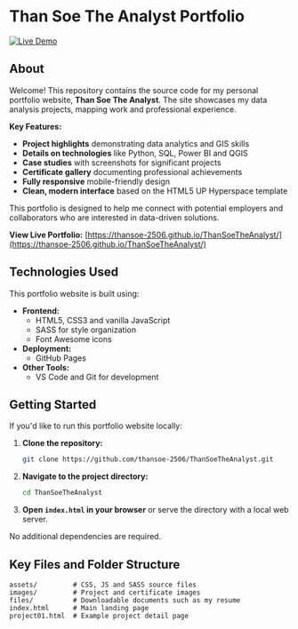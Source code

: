 # Than Soe The Analyst Portfolio

[![Live Demo](https://img.shields.io/badge/Live-Portfolio-blue)](https://thansoe-2506.github.io/ThanSoeTheAnalyst/)

## About

Welcome! This repository contains the source code for my personal portfolio website, **Than Soe The Analyst**. The site showcases my data analysis projects, mapping work and professional experience.

**Key Features:**

* **Project highlights** demonstrating data analytics and GIS skills
* **Details on technologies** like Python, SQL, Power BI and QGIS
* **Case studies** with screenshots for significant projects
* **Certificate gallery** documenting professional achievements
* **Fully responsive** mobile-friendly design
* **Clean, modern interface** based on the HTML5 UP Hyperspace template

This portfolio is designed to help me connect with potential employers and collaborators who are interested in data-driven solutions.

**View Live Portfolio:** [https://thansoe-2506.github.io/ThanSoeTheAnalyst/](https://thansoe-2506.github.io/ThanSoeTheAnalyst/)

## Technologies Used

This portfolio website is built using:

* **Frontend:**
  * HTML5, CSS3 and vanilla JavaScript
  * SASS for style organization
  * Font Awesome icons
* **Deployment:**
  * GitHub Pages
* **Other Tools:**
  * VS Code and Git for development

## Getting Started

If you'd like to run this portfolio website locally:

1. **Clone the repository:**
    ```bash
    git clone https://github.com/thansoe-2506/ThanSoeTheAnalyst.git
    ```
2. **Navigate to the project directory:**
    ```bash
    cd ThanSoeTheAnalyst
    ```
3. **Open `index.html` in your browser** or serve the directory with a local web server.

No additional dependencies are required.

## Key Files and Folder Structure

```
assets/         # CSS, JS and SASS source files
images/         # Project and certificate images
files/          # Downloadable documents such as my resume
index.html      # Main landing page
project01.html  # Example project detail page
```

